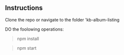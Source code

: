 ## Instructions

Clone the repo or navigate to the folder 'kb-album-listing

DO the foolowing operations: 

> npm install

> npm start